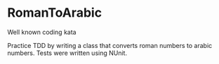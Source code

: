 # RomanToArabic
Well known coding kata

Practice TDD by writing a class that converts roman numbers to arabic numbers.
Tests were written using NUnit.

